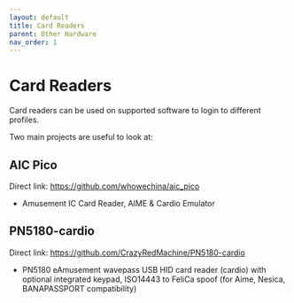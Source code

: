 ```yaml
---
layout: default
title: Card Readers
parent: Other Hardware
nav_order: 1
---
```


# Card Readers

Card readers can be used on supported software to login to different profiles.

Two main projects are useful to look at:

## AIC Pico

Direct link: https://github.com/whowechina/aic_pico

* Amusement IC Card Reader, AIME & Cardio Emulator

## PN5180-cardio

Direct link: https://github.com/CrazyRedMachine/PN5180-cardio

* PN5180 eAmusement wavepass USB HID card reader (cardio) with optional integrated keypad, ISO14443 to FeliCa spoof (for Aime, Nesica, BANAPASSPORT compatibility)